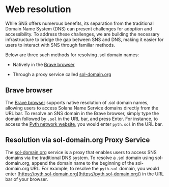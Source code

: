 # Web resolution

While SNS offers numerous benefits, its separation from the traditional Domain Name System (DNS) can present challenges for adoption and accessibility. To address these challenges, we are building the necessary infrastructure to bridge the gap between SNS and DNS, making it easier for users to interact with SNS through familiar methods.

Below are three such methods for resolving .sol domain names:

- Natively in the [Brave browser](https://brave.com)
<!-- - Via the [Backpack](https://www.backpack.app) wallet extension -->
- Through a proxy service called [sol-domain.org](https://github.com/Bonfida/name-resolver)

## Brave browser

The [Brave browser](https://brave.com) supports native resolution of .sol domain names, allowing users to access Solana Name Service domains directly from the URL bar. To resolve an SNS domain in the Brave browser, simply type the domain followed by `.sol` in the URL bar, and press Enter. For instance, to access the [Pyth network website](https://pyth.network/), you would enter `pyth.sol` in the URL bar.

<!-- ## Backpack

[Backpack](https://www.backpack.app) is a wallet extension that supports SNS domain resolution. By using Backpack, users can resolve .sol domain names directly from their browser. To resolve a .sol domain with Backpack, simply

- Install the wallet extension
- Enable `Solana` in the `Domain Website Resolver` settings
- Enter the .sol domain you want to resolve directly in the browser's search bar (e.g., `pyth.sol`)
- The Backpack extension will automatically detect the .sol domain and redirect you -->

## Resolution via sol-domain.org Proxy Service

The [sol-domain.org](https://github.com/Bonfida/name-resolver) service is a proxy that enables users to access SNS domains via the traditional DNS system. To resolve a .sol domain using sol-domain.org, append the domain name to the beginning of the sol-domain.org URL. For example, to resolve the `pyth.sol` domain, you would enter [https://pyth.sol-domain.org](https://pyth.sol-domain.org/) in the URL bar of your browser.
